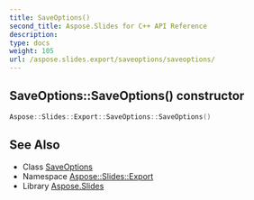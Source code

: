 ```yaml
---
title: SaveOptions()
second_title: Aspose.Slides for C++ API Reference
description: 
type: docs
weight: 105
url: /aspose.slides.export/saveoptions/saveoptions/
---
```

## SaveOptions::SaveOptions() constructor




```cpp
Aspose::Slides::Export::SaveOptions::SaveOptions()
```

## See Also

* Class [SaveOptions](../)
* Namespace [Aspose::Slides::Export](../../)
* Library [Aspose.Slides](../../../)